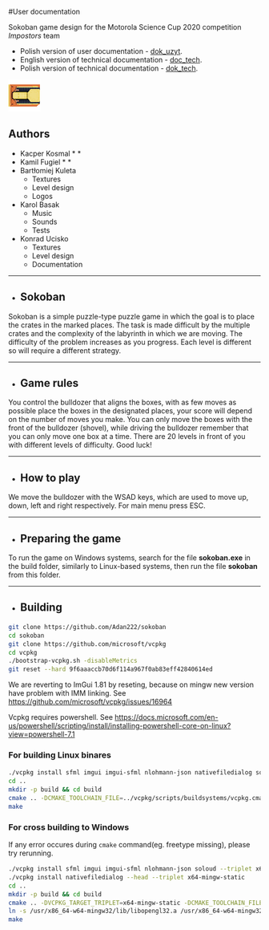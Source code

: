 
#User documentation

Sokoban game design for the Motorola Science Cup 2020 competition
*Impostors* team

- Polish version of user documentation - [dok_uzyt](./dok_uzyt.md).
- English version of technical documentation - [doc_tech](./doc_tech.md).
- Polish version of technical documentation - [dok_tech](./dok_tech.md).


![logo](https://github.com/Adan222/sokoban/blob/master/res/graphics/game/player.png "Logo")

## Authors
- Kacper Kosmal
    *
    *
- Kamil Fugiel
    *
    *
- Bartłomiej Kuleta
    * Textures
    * Level design
    * Logos
- Karol Basak
    * Music
    * Sounds
    * Tests
- Konrad Ucisko
    * Textures
    * Level design
    * Documentation
***

- ## Sokoban

Sokoban is a simple puzzle-type puzzle game in which the goal is to place the crates in the marked places. The task is made difficult by the multiple crates and the complexity of the labyrinth in which we are moving. The difficulty of the problem increases as you progress.
Each level is different so will require a different strategy.
***

- ## Game rules
You control the bulldozer that aligns the boxes, with as few moves as possible place the boxes in the designated places, your score will depend on the number of moves you make. You can only move the boxes with the front of the bulldozer (shovel), while driving the bulldozer remember that you can only move one box at a time. There are 20 levels in front of you with different levels of difficulty. Good luck!
***

- ## How to play

We move the bulldozer with the WSAD keys, which are used to move up, down, left and right respectively.
For main menu press ESC.
***

- ## Preparing the game

To run the game on Windows systems, search for the file **sokoban.exe** in the build folder, similarly to Linux-based systems, then run the file **sokoban** from this folder.
***



- ## Building
```sh
git clone https://github.com/Adan222/sokoban
cd sokoban
git clone https://github.com/microsoft/vcpkg
cd vcpkg
./bootstrap-vcpkg.sh -disableMetrics
git reset --hard 9f6aaaccb70d6f114a967f0ab83eff42840614ed
```

We are reverting to ImGui 1.81 by reseting, because on mingw new version have problem with IMM linking. See https://github.com/microsoft/vcpkg/issues/16964

Vcpkg requires powershell. See https://docs.microsoft.com/en-us/powershell/scripting/install/installing-powershell-core-on-linux?view=powershell-7.1



### For building Linux binares
```sh
./vcpkg install sfml imgui imgui-sfml nlohmann-json nativefiledialog soloud
cd ..
mkdir -p build && cd build
cmake .. -DCMAKE_TOOLCHAIN_FILE=../vcpkg/scripts/buildsystems/vcpkg.cmake
make

```
### For cross building to Windows 
If any error occures during `cmake` command(eg. freetype missing), please try rerunning.

```sh
./vcpkg install sfml imgui imgui-sfml nlohmann-json soloud --triplet x64-mingw-static
./vcpkg install nativefiledialog --head --triplet x64-mingw-static
cd ..
mkdir -p build && cd build
cmake .. -DVCPKG_TARGET_TRIPLET=x64-mingw-static -DCMAKE_TOOLCHAIN_FILE=../vcpkg/scripts/buildsystems/vcpkg.cmake -DVCPKG_CHAINLOAD_TOOLCHAIN_FILE=<absolute path to sokoban dir>/toolchain-mingw-x64.cmake -DVCPKG_APPLOCAL_DEPS=OFF
ln -s /usr/x86_64-w64-mingw32/lib/libopengl32.a /usr/x86_64-w64-mingw32/lib/libOpenGL32.a
make
```







